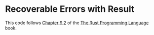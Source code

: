# Recoverable Errors with Result

This code follows [Chapter 9.2](https://doc.rust-lang.org/nightly/book/ch09-02-recoverable-errors-with-result.html) of the [The Rust Programming Language](https://doc.rust-lang.org/nightly/book) book.
